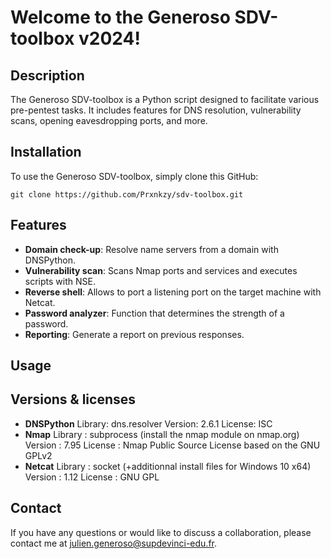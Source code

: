 # Welcome to the Generoso SDV-toolbox v2024!

## Description
The Generoso SDV-toolbox is a Python script designed to facilitate various pre-pentest tasks. It includes features for DNS resolution, vulnerability scans, opening eavesdropping ports, and more.

## Installation
To use the Generoso SDV-toolbox, simply clone this GitHub:

    git clone https://github.com/Prxnkzy/sdv-toolbox.git
    
## Features
- **Domain check-up**: Resolve name servers from a domain with DNSPython.
- **Vulnerability scan**: Scans Nmap ports and services and executes scripts with NSE.
- **Reverse shell**: Allows to port a listening port on the target machine with Netcat.
- **Password analyzer**: Function that determines the strength of a password.
- **Reporting**: Generate a report on previous responses.

## Usage



## Versions & licenses
- **DNSPython**
    Library: dns.resolver
    Version: 2.6.1
    License: ISC
- **Nmap**
    Library : subprocess (install the nmap module on nmap.org)
    Version : 7.95
    License : Nmap Public Source License based on the GNU GPLv2
- **Netcat**
    Library : socket (+additionnal install files for Windows 10 x64)
    Version : 1.12
    License : GNU GPL

## Contact
If you have any questions or would like to discuss a collaboration, please contact me at julien.generoso@supdevinci-edu.fr.


